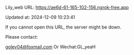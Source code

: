 Lily_web URL: https://ae6d-61-165-102-156.ngrok-free.app

Updated at: 2024-12-09 10:23:41

If you cannot open this URL, the server might be down.

Please contact: 

goley04@foxmail.com Or Wechat:GL_yeaH